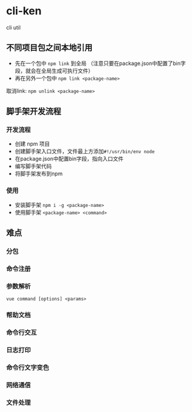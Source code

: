 # cli-ken

cli util

## 不同项目包之间本地引用

+ 先在一个包中 `npm link` 到全局 （注意只要在package.json中配置了bin字段，就会在全局生成可执行文件）
+ 再在另外一个包中 `npm link <package-name>`

取消link: `npm unlink <package-name>`

## 脚手架开发流程

### 开发流程

+ 创建 npm 项目
+ 创建脚手架入口文件，文件最上方添加`#!/usr/bin/env node`
+ 在package.json中配置bin字段，指向入口文件
+ 编写脚手架代码
+ 将脚手架发布到npm

### 使用

+ 安装脚手架 `npm i -g <package-name>`
+ 使用脚手架 `<package-name> <command>`

## 难点

### 分包

### 命令注册

### 参数解析

`vue command [options] <params>`

### 帮助文档

### 命令行交互

### 日志打印

### 命令行文字变色

### 网络通信

### 文件处理

